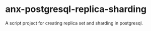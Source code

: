 # anx-postgresql-replica-sharding
A script project for creating replica set and sharding in postgresql.
